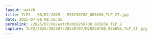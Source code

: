 ```yaml
---
layout: watch
title: TLP2 - 08/07/2025 - M20250708_085656_TLP_2T.jpg
date: 2025-07-08 08:56:56
permalink: /2025/07/08/watch/M20250708_085656_TLP_2
capture: TLP2/2025/202507/20250707/M20250708_085656_TLP_2T.jpg
---
```


